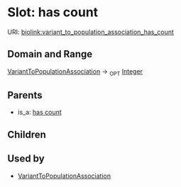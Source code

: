 
# Slot: has count




URI: [biolink:variant_to_population_association_has_count](https://w3id.org/biolink/vocab/variant_to_population_association_has_count)

## Domain and Range

[VariantToPopulationAssociation](VariantToPopulationAssociation.md) ->  <sub>OPT</sub> [Integer](Integer.md)

## Parents

 *  is_a: [has count](has_count.md)

## Children


## Used by

 * [VariantToPopulationAssociation](VariantToPopulationAssociation.md)
